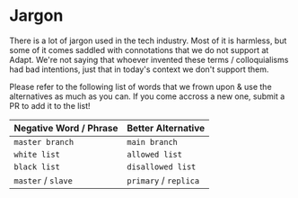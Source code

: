 # Jargon

There is a lot of jargon used in the tech industry. Most of it is harmless, but some of it comes saddled with connotations that we do not support at Adapt. We're not saying that whoever invented these terms / colloquialisms had bad intentions, just that in today's context we don't support them.

Please refer to the following list of words that we frown upon & use the alternatives as much as you can. If you come accross a new one, submit a PR to add it to the list!

| Negative Word / Phrase | Better Alternative    |
| ---------------------- | --------------------- |
| `master branch`        | `main branch`         |
| `white list`           | `allowed list`        |
| `black list`           | `disallowed list`     |
| `master` / `slave`     | `primary` / `replica` |
